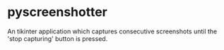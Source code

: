 # pyscreenshotter
An tikinter application which captures consecutive screenshots until the 'stop capturing' button is pressed.

